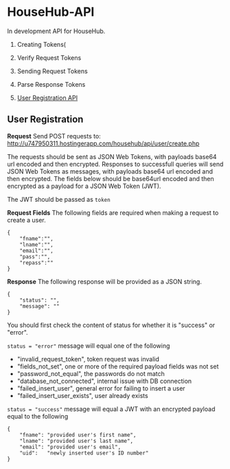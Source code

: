 # HouseHub-API

In development API for HouseHub.

1. Creating Tokens(
2. Verify Request Tokens
3. Sending Request Tokens
4. Parse Response Tokens

5. [User Registration API](#user-registration)

## User Registration
**Request**
Send POST requests to: http://u747950311.hostingerapp.com/househub/api/user/create.php

The requests should be sent as JSON Web Tokens, with payloads base64 url encoded and then encrypted.
Responses to successfull queries will send JSON Web Tokens as messages, with payloads base64 url encoded and then encrypted.
The fields below should be base64url encoded and then encrypted as a payload for a JSON Web Token (JWT).

The JWT should be passed as ```token```

**Request Fields**
The following fields are required when making a request to create a user.
```
{
    "fname":"",
    "lname":"",
    "email":"",
    "pass":"",
    "repass":""
}
```

**Response**
The following response will be provided as a JSON string.

```
{
    "status": "",
    "message": ""
}
```

You should first check the content of status for whether it is "success" or "error".

```status = "error"```
message will equal one of the following
- "invalid_request_token", token request was invalid
- "fields_not_set", one or more of the required payload fields was not set 
- "password_not_equal", the passwords do not match
- "database_not_connected", internal issue with DB connection
- "failed_insert_user", general error for failing to insert a user
- "failed_insert_user_exists", user already exists

```status = "success"```
message will equal a JWT with an encrypted payload equal to the following

```
{
    "fname": "provided user's first name",
    "lname": "provided user's last name",
    "email": "provided user's email",
    "uid":   "newly inserted user's ID number"
}
```

